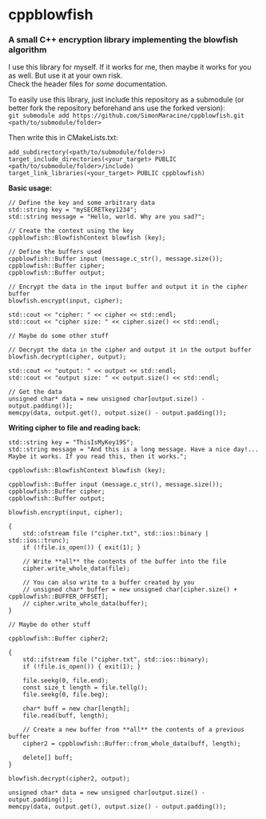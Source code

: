 # cppblowfish

### A small C++ encryption library implementing the blowfish algorithm

I use this library for myself. If it works for me, then maybe it works for you as well.
But use it at your own risk.  
Check the header files for _some_ documentation.

To easily use this library, just include this repository as a submodule (or better fork the repository beforehand ans use the forked version):  
`git submodule add https://github.com/SimonMaracine/cppblowfish.git <path/to/submodule/folder>`

Then write this in CMakeLists.txt:

    add_subdirectory(<path/to/submodule/folder>)
    target_include_directories(<your_target> PUBLIC <path/to/submodule/folder>/include)
    target_link_libraries(<your_target> PUBLIC cppblowfish)

**Basic usage:**

    // Define the key and some arbitrary data 
    std::string key = "mySECRETkey1234";
    std::string message = "Hello, world. Why are you sad?";

    // Create the context using the key
    cppblowfish::BlowfishContext blowfish (key);

    // Define the buffers used
    cppblowfish::Buffer input (message.c_str(), message.size());
    cppblowfish::Buffer cipher;
    cppblowfish::Buffer output;

    // Encrypt the data in the input buffer and output it in the cipher buffer
    blowfish.encrypt(input, cipher);

    std::cout << "cipher: " << cipher << std::endl;
    std::cout << "cipher size: " << cipher.size() << std::endl;

    // Maybe do some other stuff

    // Decrypt the data in the cipher and output it in the output buffer
    blowfish.decrypt(cipher, output);

    std::cout << "output: " << output << std::endl;
    std::cout << "output size: " << output.size() << std::endl;

    // Get the data
    unsigned char* data = new unsigned char[output.size() - output.padding()];
    memcpy(data, output.get(), output.size() - output.padding());

**Writing cipher to file and reading back:**

    std::string key = "ThisIsMyKey19S";
    std::string message = "And this is a long message. Have a nice day!... Maybe it works. If you read this, then it works.";

    cppblowfish::BlowfishContext blowfish (key);

    cppblowfish::Buffer input (message.c_str(), message.size());
    cppblowfish::Buffer cipher;
    cppblowfish::Buffer output;

    blowfish.encrypt(input, cipher);

    {
        std::ofstream file ("cipher.txt", std::ios::binary | std::ios::trunc);
        if (!file.is_open()) { exit(1); }

        // Write **all** the contents of the buffer into the file
        cipher.write_whole_data(file);

        // You can also write to a buffer created by you
        // unsigned char* buffer = new unsigned char[cipher.size() + cppblowfish::BUFFER_OFFSET];
        // cipher.write_whole_data(buffer);
    }

    // Maybe do other stuff

    cppblowfish::Buffer cipher2;

    {
        std::ifstream file ("cipher.txt", std::ios::binary);
        if (!file.is_open()) { exit(1); }

        file.seekg(0, file.end);
        const size_t length = file.tellg();
        file.seekg(0, file.beg);

        char* buff = new char[length];
        file.read(buff, length);

        // Create a new buffer from **all** the contents of a previous buffer
        cipher2 = cppblowfish::Buffer::from_whole_data(buff, length);

        delete[] buff;
    }

    blowfish.decrypt(cipher2, output);

    unsigned char* data = new unsigned char[output.size() - output.padding()];
    memcpy(data, output.get(), output.size() - output.padding());
